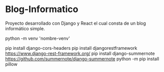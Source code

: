 # Blog-Informatico
Proyecto desarrollado con Django y React el cual consta de un blog informático simple.


python -m venv 'nombre-venv'

pip install django-cors-headers
pip install djangorestframework https://www.django-rest-framework.org/
pip install django-summernote https://github.com/summernote/django-summernote
python -m pip install pillow 
